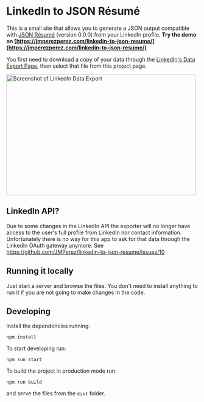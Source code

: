 LinkedIn to JSON Résumé
=======================

This is a small site that allows you to generate a JSON output compatible with [JSON Résumé](http://jsonresume.org/) (version 0.0.0) from your LinkedIn profile.  **Try the demo on [https://jmperezperez.com/linkedin-to-json-resume/](https://jmperezperez.com/linkedin-to-json-resume/)**

You first need to download a copy of your data through the [LinkedIn's Data Export Page](https://www.linkedin.com/settings/data-export-page), then select that file from this project page.

<a href="https://linkedin-json-resume.surge.sh/linkedin.png" target="_blank"><img src="https://linkedin-json-resume.surge.sh/linkedin.png" width="497" height="317" alt="Screenshot of LinkedIn Data Export"></a>

## LinkedIn API?

Due to some changes in the LinkedIn API the exporter will no longer have access to the user's full profile from LinkedIn nor contact information. Unfortunately there is no way for this app to ask for that data through the LinkedIn OAuth gateway anymore. See https://github.com/JMPerez/linkedin-to-json-resume/issues/10

## Running it locally

Just start a server and browse the files. You don't need to install anything to run it if you are not going to make changes in the code.

## Developing

Install the dependencies running:

`npm install`

To start developing run:

`npm run start`

To build the project in production mode run:

`npm run build`

and serve the files from the `dist` folder.
